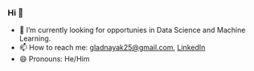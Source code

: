 ### Hi 👋

<!--
**gborn/gborn** is a ✨ _special_ ✨ repository because its `README.md` (this file) appears on your GitHub profile.
Here are some ideas to get you started:
-->

- 🔭 I’m currently looking for opportunies in Data Science and Machine Learning.
- 📫 How to reach me: [gladnayak25@gmail.com](gladnayak25@gmail.com), [LinkedIn](https://www.linkedin.com/in/glad-nayak/)
- 😄 Pronouns: He/Him

